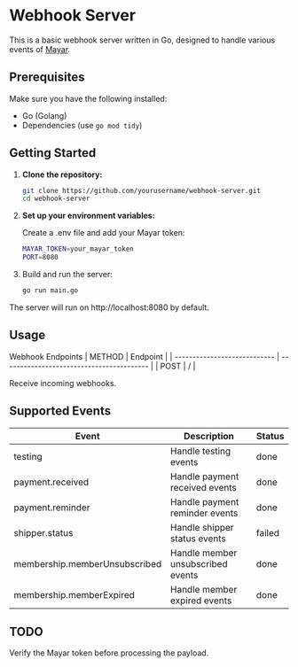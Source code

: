 # Webhook Server

This is a basic webhook server written in Go, designed to handle various events of [Mayar](https://mayar.id/).

## Prerequisites

Make sure you have the following installed:

- Go (Golang)
- Dependencies (use `go mod tidy`)

## Getting Started

1. **Clone the repository:**

   ```bash
   git clone https://github.com/yourusername/webhook-server.git
   cd webhook-server
2. **Set up your environment variables:**

   Create a .env file and add your Mayar token:
   ```bash
   MAYAR_TOKEN=your_mayar_token
   PORT=8080
3. Build and run the server:
   ```bash
   go run main.go

The server will run on http://localhost:8080 by default.

## Usage

Webhook Endpoints
| METHOD                        | Endpoint                               |
| ---------------------------- | ----------------------------------------- |
| POST                      | /                    |



Receive incoming webhooks.

## Supported Events

| Event                        | Description                               | Status |
| ---------------------------- | ----------------------------------------- |--------|
| testing                      | Handle testing events                     |done    |
| payment.received             | Handle payment received events            |done    |
| payment.reminder             | Handle payment reminder events            |done    |
| shipper.status               | Handle shipper status events               |failed    |
| membership.memberUnsubscribed| Handle member unsubscribed events          |done    |
| membership.memberExpired      | Handle member expired events               |done |

## TODO 
Verify the Mayar token before processing the payload.



